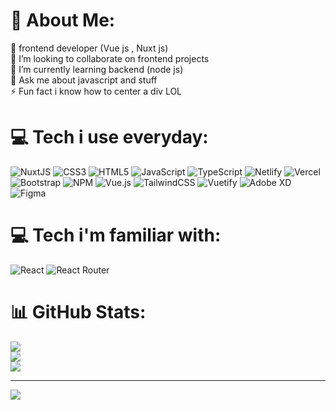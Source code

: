 # 💫 About Me:
🔭 frontend developer (Vue js , Nuxt js)<br>👯 I’m looking to collaborate on frontend projects<br>🌱 I’m currently learning backend (node js)<br>💬 Ask me about javascript and stuff<br>⚡ Fun fact i know how to center  a div LOL

# 💻 Tech i use everyday:
![NuxtJS](https://img.shields.io/badge/Nuxt-black?style=for-the-badge&logo=nuxt.js&logoColor=white) ![CSS3](https://img.shields.io/badge/css3-%231572B6.svg?style=for-the-badge&logo=css3&logoColor=white) ![HTML5](https://img.shields.io/badge/html5-%23E34F26.svg?style=for-the-badge&logo=html5&logoColor=white) ![JavaScript](https://img.shields.io/badge/javascript-%23323330.svg?style=for-the-badge&logo=javascript&logoColor=%23F7DF1E) ![TypeScript](https://img.shields.io/badge/typescript-%23007ACC.svg?style=for-the-badge&logo=typescript&logoColor=white) ![Netlify](https://img.shields.io/badge/netlify-%23000000.svg?style=for-the-badge&logo=netlify&logoColor=#00C7B7) ![Vercel](https://img.shields.io/badge/vercel-%23000000.svg?style=for-the-badge&logo=vercel&logoColor=white) ![Bootstrap](https://img.shields.io/badge/bootstrap-%23563D7C.svg?style=for-the-badge&logo=bootstrap&logoColor=white) ![NPM](https://img.shields.io/badge/NPM-%23000000.svg?style=for-the-badge&logo=npm&logoColor=white) ![Vue.js](https://img.shields.io/badge/vuejs-%2335495e.svg?style=for-the-badge&logo=vuedotjs&logoColor=%234FC08D) ![TailwindCSS](https://img.shields.io/badge/tailwindcss-%2338B2AC.svg?style=for-the-badge&logo=tailwind-css&logoColor=white) ![Vuetify](https://img.shields.io/badge/Vuetify-1867C0?style=for-the-badge&logo=vuetify&logoColor=AEDDFF) ![Adobe XD](https://img.shields.io/badge/Adobe%20XD-470137?style=for-the-badge&logo=Adobe%20XD&logoColor=#FF61F6) 	![Figma](https://img.shields.io/badge/figma-%23F24E1E.svg?style=for-the-badge&logo=figma&logoColor=white)

# 💻 Tech i'm familiar with:
![React](https://img.shields.io/badge/react-%2320232a.svg?style=for-the-badge&logo=react&logoColor=%2361DAFB) ![React Router](https://img.shields.io/badge/React_Router-CA4245?style=for-the-badge&logo=react-router&logoColor=white)

# 📊 GitHub Stats:
![](https://github-readme-stats.vercel.app/api?username=KhodeMamalizz&theme=vue-dark&hide_border=false&include_all_commits=true&count_private=true)<br/>
![](https://github-readme-streak-stats.herokuapp.com/?user=KhodeMamalizz&theme=vue-dark&hide_border=false)<br/>
![](https://github-readme-stats.vercel.app/api/top-langs/?username=KhodeMamalizz&theme=vue-dark&hide_border=false&include_all_commits=true&count_private=true&layout=compact)

---
[![](https://visitcount.itsvg.in/api?id=KhodeMamalizz&icon=5&color=8)](https://visitcount.itsvg.in)

<!-- Proudly created with GPRM ( https://gprm.itsvg.in ) -->
